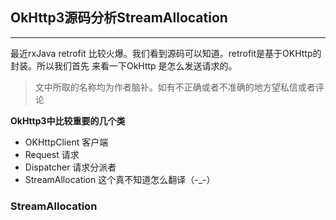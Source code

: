 ##  OkHttp3源码分析StreamAllocation
---

最近rxJava retrofit 比较火爆。我们看到源码可以知道。retrofit是基于OKHttp的封装。所以我们首先 来看一下OkHttp 是怎么发送请求的。

>文中所取的名称均为作者脑补。如有不正确或者不准确的地方望私信或者评论

**OkHttp3中比较重要的几个类**

- OKHttpClient 客户端
- Request 请求
- Dispatcher  请求分派者
- StreamAllocation  这个真不知道怎么翻译（-_-）

### StreamAllocation
